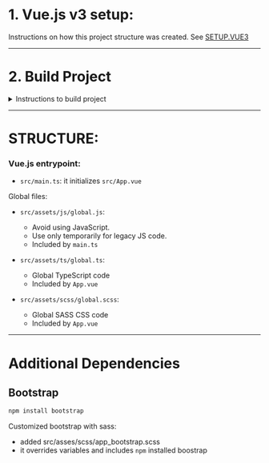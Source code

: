 # 1. Vue.js v3 setup:
Instructions on how this project structure was created.
See [SETUP.VUE3](./SETUP.VUE3.md)


---

# 2. Build Project


<details closed>

<summary>Instructions to build project</summary>

## Install
```
npm install
```

### Compiles and hot-reloads for development
```
npm run serve
```

### Compiles and minifies for production
```
npm run build
```

### Run your unit tests
```
npm run test:unit
```

### Run your end-to-end tests
```
npm run test:e2e
```

### Lints and fixes files
```
npm run lint
```

### Customize configuration
See [Configuration Reference](https://cli.vuejs.org/config/).

</details>

---

# STRUCTURE:

### Vue.js entrypoint:
 - `src/main.ts`: it initializes `src/App.vue`

Global files:

- `src/assets/js/global.js`:
   - Avoid using JavaScript.
   - Use only temporarily for legacy JS code.
   - Included by `main.ts`

- `src/assets/ts/global.ts`:
   - Global TypeScript code
   - Included by `App.vue`


- `src/assets/scss/global.scss`:
   - Global SASS CSS code
   - Included by `App.vue`

---

# Additional Dependencies

## Bootstrap
```bash
npm install bootstrap
```

Customized bootstrap with sass:
- added src/asses/scss/app_bootstrap.scss
- it overrides variables and includes `npm` installed boostrap

